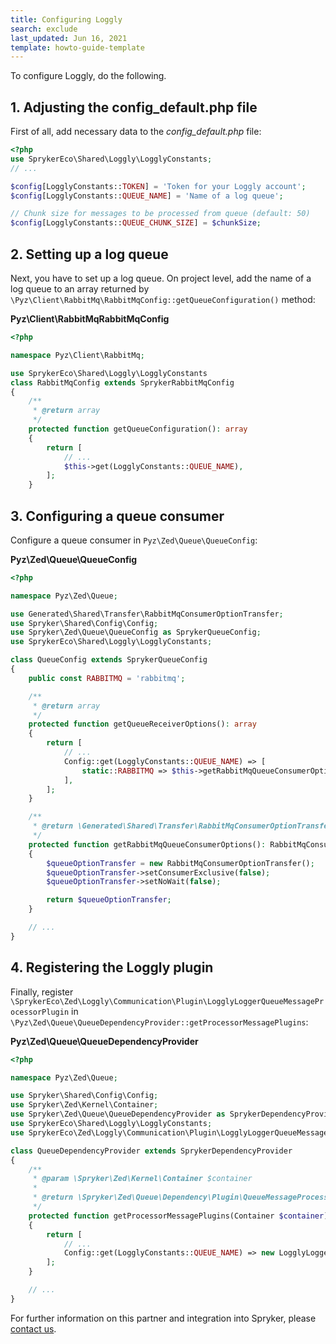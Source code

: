 ```yaml
---
title: Configuring Loggly
search: exclude
last_updated: Jun 16, 2021
template: howto-guide-template
---
```



To configure Loggly, do the following.

## 1. Adjusting the config_default.php file

First of all, add necessary data to the *config_default.php* file:

```php
<?php
use SprykerEco\Shared\Loggly\LogglyConstants;
// ...

$config[LogglyConstants::TOKEN] = 'Token for your Loggly account';
$config[LogglyConstants::QUEUE_NAME] = 'Name of a log queue';

// Chunk size for messages to be processed from queue (default: 50)
$config[LogglyConstants::QUEUE_CHUNK_SIZE] = $chunkSize;

```

## 2. Setting up a log queue

Next, you have to set up a log queue. On project level, add the name of a log queue to an array returned by `\Pyz\Client\RabbitMq\RabbitMqConfig::getQueueConfiguration()` method:

**Pyz\Client\RabbitMqRabbitMqConfig**

```php
<?php

namespace Pyz\Client\RabbitMq;

use SprykerEco\Shared\Loggly\LogglyConstants
class RabbitMqConfig extends SprykerRabbitMqConfig
{
    /**
     * @return array
     */
    protected function getQueueConfiguration(): array
    {
        return [
            // ...
            $this->get(LogglyConstants::QUEUE_NAME),
        ];
    }
```

## 3. Configuring a queue consumer

Configure a queue consumer in `Pyz\Zed\Queue\QueueConfig`:

**Pyz\Zed\Queue\QueueConfig**

```php
<?php

namespace Pyz\Zed\Queue;

use Generated\Shared\Transfer\RabbitMqConsumerOptionTransfer;
use Spryker\Shared\Config\Config;
use Spryker\Zed\Queue\QueueConfig as SprykerQueueConfig;
use SprykerEco\Shared\Loggly\LogglyConstants;

class QueueConfig extends SprykerQueueConfig
{
    public const RABBITMQ = 'rabbitmq';

    /**
     * @return array
     */
    protected function getQueueReceiverOptions(): array
    {
        return [
            // ...
            Config::get(LogglyConstants::QUEUE_NAME) => [
                static::RABBITMQ => $this->getRabbitMqQueueConsumerOptions(),
            ],
        ];
    }

    /**
     * @return \Generated\Shared\Transfer\RabbitMqConsumerOptionTransfer
     */
    protected function getRabbitMqQueueConsumerOptions(): RabbitMqConsumerOptionTransfer
    {
        $queueOptionTransfer = new RabbitMqConsumerOptionTransfer();
        $queueOptionTransfer->setConsumerExclusive(false);
        $queueOptionTransfer->setNoWait(false);

        return $queueOptionTransfer;
    }

    // ...
}
```

## 4. Registering the Loggly plugin

Finally, register `\SprykerEco\Zed\Loggly\Communication\Plugin\LogglyLoggerQueueMessageProcessorPlugin` in  `\Pyz\Zed\Queue\QueueDependencyProvider::getProcessorMessagePlugins`:

**Pyz\Zed\Queue\QueueDependencyProvider**

```php
<?php

namespace Pyz\Zed\Queue;

use Spryker\Shared\Config\Config;
use Spryker\Zed\Kernel\Container;
use Spryker\Zed\Queue\QueueDependencyProvider as SprykerDependencyProvider;
use SprykerEco\Shared\Loggly\LogglyConstants;
use SprykerEco\Zed\Loggly\Communication\Plugin\LogglyLoggerQueueMessageProcessorPlugin;

class QueueDependencyProvider extends SprykerDependencyProvider
{
    /**
     * @param \Spryker\Zed\Kernel\Container $container
     *
     * @return \Spryker\Zed\Queue\Dependency\Plugin\QueueMessageProcessorPluginInterface[]
     */
    protected function getProcessorMessagePlugins(Container $container)
    {
        return [
            // ...
            Config::get(LogglyConstants::QUEUE_NAME) => new LogglyLoggerQueueMessageProcessorPlugin(),
        ];
    }

    // ...
}
```

For further information on this partner and integration into Spryker, please [contact us](https://spryker.force.com/support/s/).
